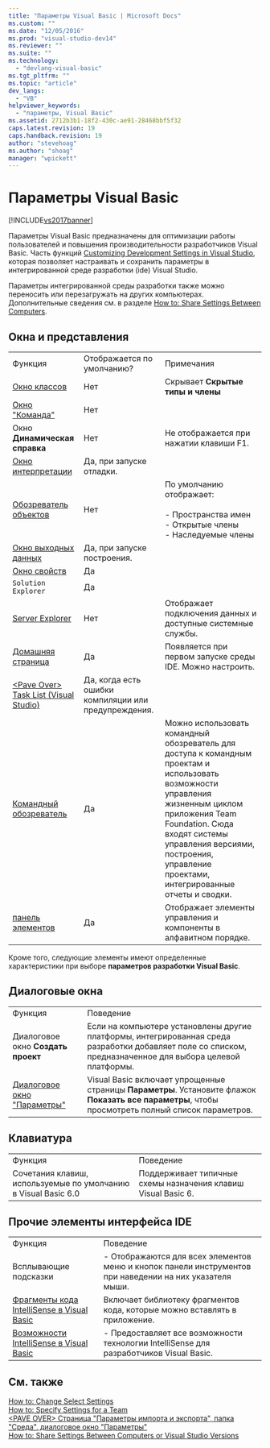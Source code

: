 ```yaml
---
title: "Параметры Visual Basic | Microsoft Docs"
ms.custom: ""
ms.date: "12/05/2016"
ms.prod: "visual-studio-dev14"
ms.reviewer: ""
ms.suite: ""
ms.technology: 
  - "devlang-visual-basic"
ms.tgt_pltfrm: ""
ms.topic: "article"
dev_langs: 
  - "VB"
helpviewer_keywords: 
  - "параметры, Visual Basic"
ms.assetid: 2712b3b1-18f2-430c-ae91-28468bbf5f32
caps.latest.revision: 19
caps.handback.revision: 19
author: "stevehoag"
ms.author: "shoag"
manager: "wpickett"
---
```

# Параметры Visual Basic
[!INCLUDE[vs2017banner](../../../csharp/includes/vs2017banner.md)]

Параметры Visual Basic предназначены для оптимизации работы пользователей и повышения производительности разработчиков Visual Basic.  Часть функций [Customizing Development Settings in Visual Studio](http://msdn.microsoft.com/ru-ru/22c4debb-4e31-47a8-8f19-16f328d7dcd3), которая позволяет настраивать и сохранить параметры в интегрированной среде разработки \(ide\) Visual Studio.  
  
 Параметры интегрированной среды разработки также можно переносить или перезагружать на других компьютерах.  Дополнительные сведения см. в разделе [How to: Share Settings Between Computers](http://msdn.microsoft.com/ru-ru/1131fb10-35c1-42da-9cd8-91aa3235b882).  
  
## Окна и представления  
  
||||  
|-|-|-|  
|Функция|Отображается по умолчанию?|Примечания|  
|[Окно классов](/visual-studio/ide/viewing-the-structure-of-code)|Нет|Скрывает **Скрытые типы и члены**|  
|[Окно "Команда"](/visual-studio/ide/reference/command-window)|Нет||  
|Окно **Динамическая справка**|Нет|Не отображается при нажатии клавиши F1.|  
|[Окно интерпретации](/visual-studio/ide/reference/immediate-window)|Да, при запуске отладки.||  
|[Обозреватель объектов](/visual-studio/ide/viewing-the-structure-of-code)|Нет|По умолчанию отображает:<br /><br /> -   Пространства имен<br />-   Открытые члены<br />-   Наследуемые члены|  
|[Окно выходных данных](/visual-studio/ide/reference/output-window)|Да, при запуске построения.||  
|[Окно свойств](/visual-studio/ide/reference/properties-window)|Да||  
|`Solution Explorer`|Да||  
|[Server Explorer](../Topic/Server%20Explorer.md)|Нет|Отображает подключения данных и доступные системные службы.|  
|[Домашняя страница](/visual-studio/ide/customizing-the-start-page-for-visual-studio)|Да|Появляется при первом запуске среды IDE.  Можно настроить.|  
|[\<Pave Over\> Task List \(Visual Studio\)](http://msdn.microsoft.com/ru-ru/ce97c0e2-5011-499a-b60a-dc5b9cc22654)|Да, когда есть ошибки компиляции или предупреждения.||  
|[Командный обозреватель](../Topic/Connect%20to%20team%20projects%20in%20Team%20Foundation%20Server.md)|Да|Можно использовать командный обозреватель для доступа к командным проектам и использовать возможности управления жизненным циклом приложения Team Foundation.  Сюда входят системы управления версиями, построения, управление проектами, интегрированные отчеты и сводки.|  
|[панель элементов](/visual-studio/ide/reference/toolbox)|Да|Отображает элементы управления и компоненты в алфавитном порядке.|  
  
 Кроме того, следующие элементы имеют определенные характеристики при выборе **параметров разработки Visual Basic**.  
  
## Диалоговые окна  
  
|||  
|-|-|  
|Функция|Поведение|  
|Диалоговое окно **Создать проект**|Если на компьютере установлены другие платформы, интегрированная среда разработки добавляет поле со списком, предназначенное для выбора целевой платформы.|  
|[Диалоговое окно "Параметры"](/visual-studio/ide/reference/options-dialog-box-visual-studio)|Visual Basic включает упрощенные страницы **Параметры**.  Установите флажок **Показать все параметры**, чтобы просмотреть полный список параметров.|  
  
## Клавиатура  
  
|||  
|-|-|  
|Функция|Поведение|  
|Сочетания клавиш, используемые по умолчанию в Visual Basic 6.0|Поддерживает типичные схемы назначения клавиш Visual Basic 6.|  
  
## Прочие элементы интерфейса IDE  
  
|||  
|-|-|  
|Функция|Поведение|  
|Всплывающие подсказки|-   Отображаются для всех элементов меню и кнопок панели инструментов при наведении на них указателя мыши.|  
|[Фрагменты кода IntelliSense в Visual Basic](../../../visual-basic/developing-apps/using-ide/intellisense-code-snippets.md)|Включает библиотеку фрагментов кода, которые можно вставлять в приложение.|  
|[Возможности IntelliSense в Visual Basic](/visual-studio/ide/visual-basic-specific-intellisense)|-   Предоставляет все возможности технологии IntelliSense для разработчиков Visual Basic.|  
  
## См. также  
 [How to: Change Select Settings](http://msdn.microsoft.com/ru-ru/ec70b520-a3e3-43c9-929b-bdc732cd2147)   
 [How to: Specify Settings for a Team](http://msdn.microsoft.com/ru-ru/89eeee3d-dd5e-4815-a45b-c48add63a8aa)   
 [\<PAVE OVER\> Страница "Параметры импорта и экспорта", папка "Среда", диалоговое окно "Параметры"](http://msdn.microsoft.com/ru-ru/536fb39a-83a4-4b5b-afd6-8e6c42f980fe)   
 [How to: Share Settings Between Computers or Visual Studio Versions](http://msdn.microsoft.com/ru-ru/1131fb10-35c1-42da-9cd8-91aa3235b882)